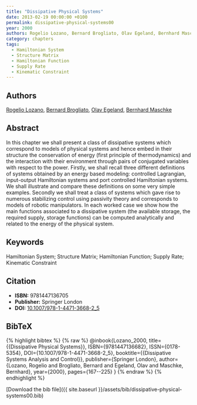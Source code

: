 ```yaml
---
title: "Dissipative Physical Systems"
date: 2013-02-19 00:00:00 +0100
permalink: dissipative-physical-systems00
year: 2000
authors: Rogelio Lozano, Bernard Brogliato, Olav Egeland, Bernhard Maschke
category: chapters
tags:
  - Hamiltonian System
  - Structure Matrix
  - Hamiltonian Function
  - Supply Rate
  - Kinematic Constraint
---
```

 
## Authors
[Rogelio Lozano](authors/rogelio-lozano), [Bernard Brogliato](authors/bernard-brogliato), [Olav Egeland](authors/olav-egeland), [Bernhard Maschke](authors/bernhard-maschke)
 
## Abstract
In this chapter we shall present a class of dissipative systems which correspond to models of physical systems and hence embed in their structure the conservation of energy (first principle of thermodynamics) and the interaction with their environment through pairs of conjugated variables with respect to the power. Firstly, we shall recall three different definitions of systems obtained by an energy based modeling: controlled Lagrangian, input-output Hamiltonian systems and port controlled Hamiltonian systems. We shall illustrate and compare these definitions on some very simple examples. Secondly we shall treat a class of systems which gave rise to numerous stabilizing control using passivity theory and corresponds to models of robotic manipulators. In each worked case we show how the main functions associated to a dissipative system (the available storage, the required supply, storage functions) can be computed analytically and related to the energy of the physical system.
 
## Keywords
Hamiltonian System; Structure Matrix; Hamiltonian Function; Supply Rate; Kinematic Constraint
 
## Citation
- **ISBN:** 9781447136705
- **Publisher:** Springer London
- **DOI:** [10.1007/978-1-4471-3668-2_5](https://doi.org/10.1007/978-1-4471-3668-2_5)
 
## BibTeX
{% highlight bibtex %}
{% raw %}
@inbook{Lozano_2000,
  title={{Dissipative Physical Systems}},
  ISBN={9781447136682},
  ISSN={0178-5354},
  DOI={10.1007/978-1-4471-3668-2_5},
  booktitle={{Dissipative Systems Analysis and Control}},
  publisher={Springer London},
  author={Lozano, Rogelio and Brogliato, Bernard and Egeland, Olav and Maschke, Bernhard},
  year={2000},
  pages={167--225}
}
{% endraw %}
{% endhighlight %}
 
[Download the bib file]({{ site.baseurl }}/assets/bib/dissipative-physical-systems00.bib)
 
